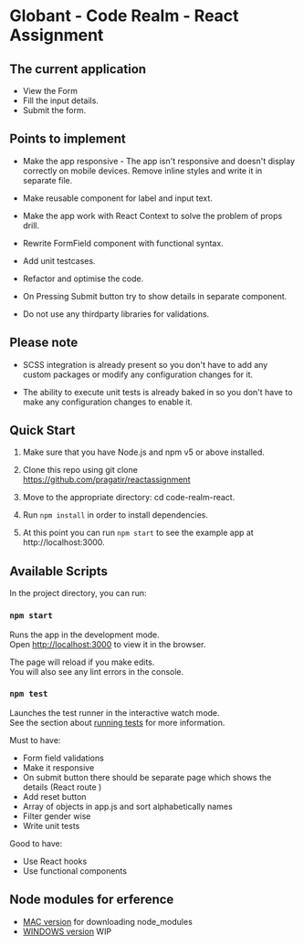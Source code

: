 # Globant - Code Realm - React Assignment

## The current application

- View the Form
- Fill the input details.
- Submit the form.

## Points to implement

- Make the app responsive - The app isn't responsive and doesn't display correctly on mobile devices. Remove inline styles and write it in separate file.

- Make reusable component for label and input text.

- Make the app work with React Context to solve the problem of props drill.

- Rewrite FormField component with functional syntax.

- Add unit testcases.

- Refactor and optimise the code.

- On Pressing Submit button try to show details in separate component.

- Do not use any thirdparty libraries for validations.

## Please note

- SCSS integration is already present so you don't have to add any custom packages or modify any configuration changes for it.

- The ability to execute unit tests is already baked in so you don't have to make any configuration changes to enable it.

## Quick Start

1. Make sure that you have Node.js and npm v5 or above installed.

2. Clone this repo using git clone https://github.com/pragatir/reactassignment

3. Move to the appropriate directory: cd code-realm-react.

4. Run `npm install` in order to install dependencies.

5. At this point you can run `npm start` to see the example app at http://localhost:3000.

## Available Scripts

In the project directory, you can run:

### `npm start`

Runs the app in the development mode.<br>
Open [http://localhost:3000](http://localhost:3000) to view it in the browser.

The page will reload if you make edits.<br>
You will also see any lint errors in the console.

### `npm test`

Launches the test runner in the interactive watch mode.<br>
See the section about [running tests](https://facebook.github.io/create-react-app/docs/running-tests) for more information.

Must to have:

- Form field validations
- Make it responsive
- On submit button there should be separate page which shows the details (React route )
- Add reset button
- Array of objects in app.js and sort alphabetically names
- Filter gender wise
- Write unit tests

Good to have:

- Use React hooks
- Use functional components

## Node modules for erference
- [MAC version](https://github.com/umakantp/react-nodemodules) for downloading node_modules
- [WINDOWS version](WIP) WIP
